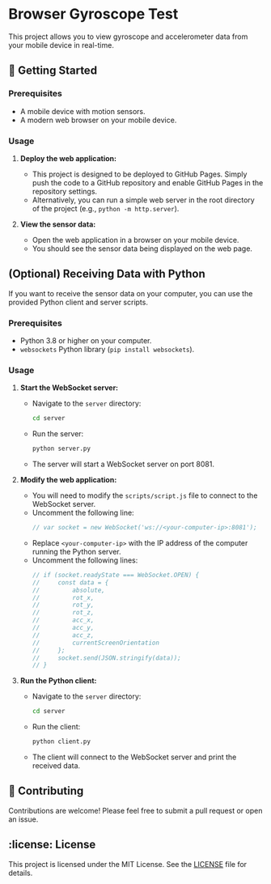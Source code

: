 # Browser Gyroscope Test

This project allows you to view gyroscope and accelerometer data from your mobile device in real-time.

## :rocket: Getting Started

### Prerequisites

-   A mobile device with motion sensors.
-   A modern web browser on your mobile device.

### Usage

1.  **Deploy the web application:**
    -   This project is designed to be deployed to GitHub Pages. Simply push the code to a GitHub repository and enable GitHub Pages in the repository settings.
    -   Alternatively, you can run a simple web server in the root directory of the project (e.g., `python -m http.server`).

2.  **View the sensor data:**
    -   Open the web application in a browser on your mobile device.
    -   You should see the sensor data being displayed on the web page.

## (Optional) Receiving Data with Python

If you want to receive the sensor data on your computer, you can use the provided Python client and server scripts.

### Prerequisites

-   Python 3.8 or higher on your computer.
-   `websockets` Python library (`pip install websockets`).

### Usage

1.  **Start the WebSocket server:**
    -   Navigate to the `server` directory:
        ```bash
        cd server
        ```
    -   Run the server:
        ```bash
        python server.py
        ```
    -   The server will start a WebSocket server on port 8081.

2.  **Modify the web application:**
    -   You will need to modify the `scripts/script.js` file to connect to the WebSocket server.
    -   Uncomment the following line:
        ```javascript
        // var socket = new WebSocket('ws://<your-computer-ip>:8081');
        ```
    -   Replace `<your-computer-ip>` with the IP address of the computer running the Python server.
    -   Uncomment the following lines:
        ```javascript
        // if (socket.readyState === WebSocket.OPEN) {
        //     const data = {
        //         absolute,
        //         rot_x,
        //         rot_y,
        //         rot_z,
        //         acc_x,
        //         acc_y,
        //         acc_z,
        //         currentScreenOrientation
        //     };
        //     socket.send(JSON.stringify(data));
        // }
        ```

3.  **Run the Python client:**
    -   Navigate to the `server` directory:
        ```bash
        cd server
        ```
    -   Run the client:
        ```bash
        python client.py
        ```
    -   The client will connect to the WebSocket server and print the received data.

## :handshake: Contributing

Contributions are welcome! Please feel free to submit a pull request or open an issue.

## :license: License

This project is licensed under the MIT License. See the [LICENSE](LICENSE) file for details.
